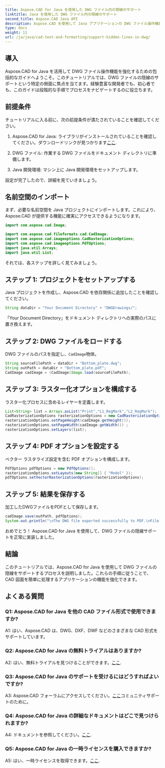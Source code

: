 ```yaml
---
title: Aspose.CAD for Java を使用した DWG ファイル内の隠線のサポート
linktitle: Java を使用した DWG ファイル内の隠線のサポート
second_title: Aspose.CAD Java API
description: Aspose.CAD を使用して Java アプリケーションの DWG ファイル操作機能を強化する方法を学びます。隠線のサポートについては、ステップバイステップのガイドに従ってください。 CAD 図面の処理を簡単に強化します。
type: docs
weight: 11
url: /ja/java/cad-text-and-formatting/support-hidden-lines-in-dwg/
---
```

## 導入

Aspose.CAD for Java を活用して DWG ファイル操作機能を強化するための包括的なガイドへようこそ。このチュートリアルでは、DWG ファイルの隠線のサポートという特定の側面に焦点を当てます。経験豊富な開発者でも、初心者でも、このガイドは段階的な手順でプロセスをナビゲートするのに役立ちます。

## 前提条件

チュートリアルに入る前に、次の前提条件が満たされていることを確認してください。

1.  Aspose.CAD for Java: ライブラリがインストールされていることを確認してください。ダウンロードリンクが見つかります[ここ](https://releases.aspose.com/cad/java/).

2. DWG ファイル: 作業する DWG ファイルをドキュメント ディレクトリに準備します。

3. Java 開発環境: マシン上に Java 開発環境をセットアップします。

設定が完了したので、詳細を見ていきましょう。

## 名前空間のインポート

まず、必要な名前空間を Java プロジェクトにインポートします。これにより、Aspose.CAD が提供する機能に確実にアクセスできるようになります。

```java
import com.aspose.cad.Image;

import com.aspose.cad.fileformats.cad.CadImage;
import com.aspose.cad.imageoptions.CadRasterizationOptions;
import com.aspose.cad.imageoptions.PdfOptions;
import java.util.Arrays;
import java.util.List;
```

それでは、各ステップを詳しく見てみましょう。

## ステップ 1: プロジェクトをセットアップする

Java プロジェクトを作成し、Aspose.CAD を依存関係に追加したことを確認してください。

```java
String dataDir = "Your Document Directory" + "DWGDrawings/";
```

「Your Document Directory」をドキュメント ディレクトリへの実際のパスに置き換えます。

## ステップ 2: DWG ファイルをロードする

 DWG ファイルのパスを指定し、`CadImage`物体。

```java
String sourceFilePath = dataDir + "Bottom_plate.dwg";
String outPath = dataDir + "Bottom_plate.pdf";
CadImage cadImage = (CadImage)Image.load(sourceFilePath);
```

## ステップ 3: ラスター化オプションを構成する

ラスター化プロセスに含めるレイヤーを定義します。

```java
List<String> list = Arrays.asList("Print","L1_RegMark","L2_RegMark");
CadRasterizationOptions rasterizationOptions = new CadRasterizationOptions();
rasterizationOptions.setPageHeight(cadImage.getHeight());
rasterizationOptions.setPageWidth(cadImage.getWidth()) ;
rasterizationOptions.setLayers(list);
```

## ステップ 4: PDF オプションを設定する

ベクター ラスタライズ設定を含む PDF オプションを構成します。

```java
PdfOptions pdfOptions = new PdfOptions();
rasterizationOptions.setLayouts(new String[] { "Model" });
pdfOptions.setVectorRasterizationOptions(rasterizationOptions);
```

## ステップ 5: 結果を保存する

加工したDWGファイルをPDFとして保存します。

```java
cadImage.save(outPath, pdfOptions);
System.out.println("\nThe DWG file exported successfully to PDF.\nFile saved at " + dataDir);
```

おめでとう！ Aspose.CAD for Java を使用して、DWG ファイルの隠線サポートを正常に実装しました。

## 結論

このチュートリアルでは、Aspose.CAD for Java を使用して DWG ファイルの隠線をサポートするプロセスを説明しました。これらの手順に従うことで、CAD 図面を簡単に処理するアプリケーションの機能を強化できます。

## よくある質問

### Q1: Aspose.CAD for Java を他の CAD ファイル形式で使用できますか?

A1: はい、Aspose.CAD は、DWG、DXF、DWF などのさまざまな CAD 形式をサポートしています。

### Q2: Aspose.CAD for Java の無料トライアルはありますか?

 A2: はい、無料トライアルを見つけることができます。[ここ](https://releases.aspose.com/).

### Q3: Aspose.CAD for Java のサポートを受けるにはどうすればよいですか?

 A3: Aspose.CAD フォーラムにアクセスしてください。[ここ](https://forum.aspose.com/c/cad/19)コミュニティサポートのために。

### Q4: Aspose.CAD for Java の詳細なドキュメントはどこで見つけられますか?

 A4: ドキュメントを参照してください。[ここ](https://reference.aspose.com/cad/java/).

### Q5: Aspose.CAD for Java の一時ライセンスを購入できますか?

 A5: はい、一時ライセンスを取得できます。[ここ](https://purchase.aspose.com/temporary-license/).
